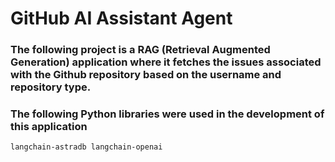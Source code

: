 # GitHub AI Assistant Agent 

### The following project is a RAG (Retrieval Augmented Generation) application where it fetches the issues associated with the Github repository based on the username and repository type. 

### The following Python libraries were used in the development of this application
`langchain-astradb
langchain-openai
`

